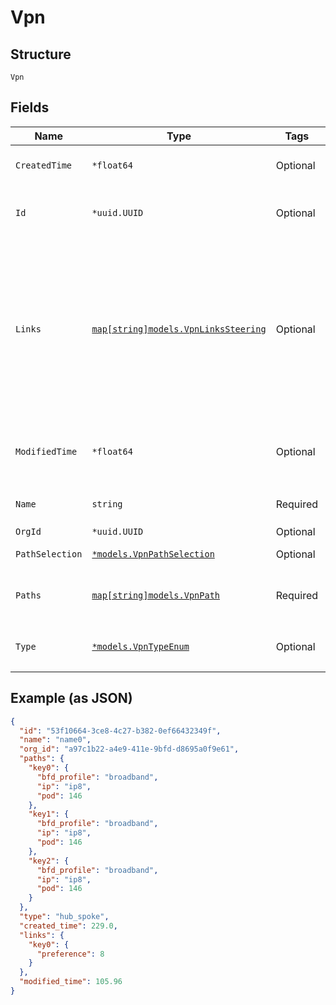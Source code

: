 
# Vpn

## Structure

`Vpn`

## Fields

| Name | Type | Tags | Description |
|  --- | --- | --- | --- |
| `CreatedTime` | `*float64` | Optional | when the object has been created, in epoch |
| `Id` | `*uuid.UUID` | Optional | Unique ID of the object instance in the Mist Organnization |
| `Links` | [`map[string]models.VpnLinksSteering`](../../doc/models/vpn-links-steering.md) | Optional | Gateways participating in mesh overlay by, on its vpn_path under wan port.<br>The steering behavior is defined at the overlay level.<br><br>Property Key is the Gateway Port name (e.g. `wan0`, `wan1`, `mpls`, ..) |
| `ModifiedTime` | `*float64` | Optional | when the object has been modified for the last time, in epoch |
| `Name` | `string` | Required | **Constraints**: *Minimum Length*: `1` |
| `OrgId` | `*uuid.UUID` | Optional | - |
| `PathSelection` | [`*models.VpnPathSelection`](../../doc/models/vpn-path-selection.md) | Optional | Only if `type`==`hub_spoke` |
| `Paths` | [`map[string]models.VpnPath`](../../doc/models/vpn-path.md) | Required | Only if `type`==`hub_spoke`. Property key is the VPN name |
| `Type` | [`*models.VpnTypeEnum`](../../doc/models/vpn-type-enum.md) | Optional | enum: `hub_spoke`, `mesh`<br>**Default**: `"hub_spoke"` |

## Example (as JSON)

```json
{
  "id": "53f10664-3ce8-4c27-b382-0ef66432349f",
  "name": "name0",
  "org_id": "a97c1b22-a4e9-411e-9bfd-d8695a0f9e61",
  "paths": {
    "key0": {
      "bfd_profile": "broadband",
      "ip": "ip8",
      "pod": 146
    },
    "key1": {
      "bfd_profile": "broadband",
      "ip": "ip8",
      "pod": 146
    },
    "key2": {
      "bfd_profile": "broadband",
      "ip": "ip8",
      "pod": 146
    }
  },
  "type": "hub_spoke",
  "created_time": 229.0,
  "links": {
    "key0": {
      "preference": 8
    }
  },
  "modified_time": 105.96
}
```

